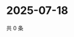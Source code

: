 # 2025-07-18

共 0 条

<!-- BEGIN ZHIHUVIDEO -->
<!-- 最后更新时间 Fri Jul 18 2025 15:16:26 GMT+0800 (China Standard Time) -->

<!-- END ZHIHUVIDEO -->
